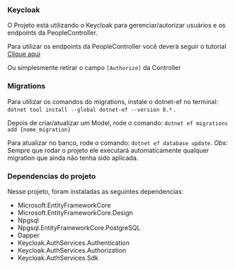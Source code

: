 ### Keycloak
O Projeto está utilizando o Keycloak para gerenciar/autorizar usuários e os endpoints da PeopleController.

Para utilizar os endpoints da PeopleController você deverá seguir o tutorial [Clique aqui](https://www.youtube.com/watch?v=LphlwLonTwA)

Ou simplesmente retirar o campo `[Authorize]` da Controller

### Migrations
Para utilizar os comandos do migrations, instale o dotnet-ef no terminal: 
`dotnet tool install --global dotnet-ef --version 8.*` .

Depois de criar/atualizar um Model, rode o comando: `dotnet ef migrations add {nome_migration}`

Para atualizar no banco, rode o comando: `dotnet ef database update`.
*Obs:* Sempre que rodar o projeto ele executará automaticamente qualquer migration que ainda não tenha sido aplicada.

### Dependencias do projeto
Nesse projeto, foram instaladas as seguintes dependencias:

- Microsoft.EntityFrameworkCore
- Microsoft.EntityFrameworkCore.Design
- Npgsql
- Npgsql.EntityFrameworkCore.PostgreSQL
- Dapper
- Keycloak.AuthServices.Authentication
- Keycloak.AuthServices.Authorization
- Keycloak.AuthServices.Sdk
